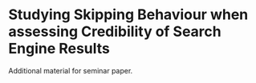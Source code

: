 # Studying Skipping Behaviour when assessing Credibility of Search Engine Results
  
Additional material for seminar paper. 

